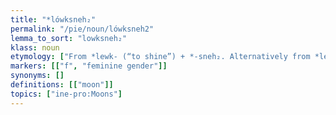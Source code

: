 ```yaml
---
title: "*lówksneh₂"
permalink: "/pie/noun/lówksneh2"
lemma_to_sort: "lowksneh₂"
klass: noun
etymology: ["From *lewk- (“to shine”) +‎ *-sneh₂. Alternatively from *lewk-s- +‎ *-néh₂, from the s-stem of the same root (compare Proto-Indo-Iranian *ráwčas (“day; light”)). In this case, originally a substantivized adjective *lewksnós or *lowksnós (“shiny, bright”) (compare Middle High German liehsen (“bright”) from *léwksnos, Ancient Greek λύχνος (lúkhnos, “lamp”) from *luksnos), as the divergent meanings of Avestan, Persian and Old Prussian indicate, and the fact that Iranian has cognates that are adjectives, not nouns. The original Proto-Indo-European lexeme for \"moon\" was apparently *mḗh₁n̥s, and *lówksneh₂ may have originated as a later poetic synonym."]
markers: [["f", "feminine gender"]]
synonyms: []
definitions: [["moon"]]
topics: ["ine-pro:Moons"]
---
```

